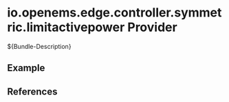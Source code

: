 # io.openems.edge.controller.symmetric.limitactivepower Provider

${Bundle-Description}

## Example

## References

